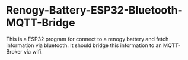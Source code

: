 # Renogy-Battery-ESP32-Bluetooth-MQTT-Bridge

This is a ESP32 program for connect to a renogy battery and fetch information via bluetooth. It should bridge this information to an MQTT-Broker via wifi.
